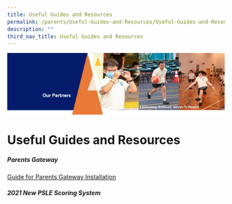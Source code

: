 ```yaml
---
title: Useful Guides and Resources
permalink: /parents/Useful-Guides-and-Resources/Useful-Guides-and-Resources/
description: ""
third_nav_title: Useful Guides and Resources
---
```

![](/images/OurPartners.png)

Useful Guides and Resources 
============================

##### **Parents Gateway**

[Guide for Parents Gateway Installation](/files/Parents%20Gateway%20Instrutional%20Guide%20(Installation).pdf)
  

##### **2021 New PSLE Scoring System**